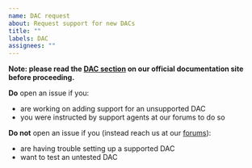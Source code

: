 ```yaml
---
name: DAC request
about: Request support for new DACs
title: ""
labels: DAC
assignees: ""
---
```


**Note: please read the [DAC section](https://iotsound.github.io/iotsound/docs/05-audio-interfaces.html#dac-boards) on our official documentation site before proceeding.**

**Do** open an issue if you:

- are working on adding support for an unsupported DAC
- you were instructed by support agents at our forums to do so

**Do not** open an issue if you (instead reach us at our [forums](https://forums.balena.io/)):

- are having trouble setting up a supported DAC
- want to test an untested DAC

